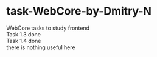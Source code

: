 # task-WebCore-by-Dmitry-N
WebCore tasks to study frontend <br/>
Task 1.3 done <br/>
Task 1.4 done <br/>
there is nothing useful here
